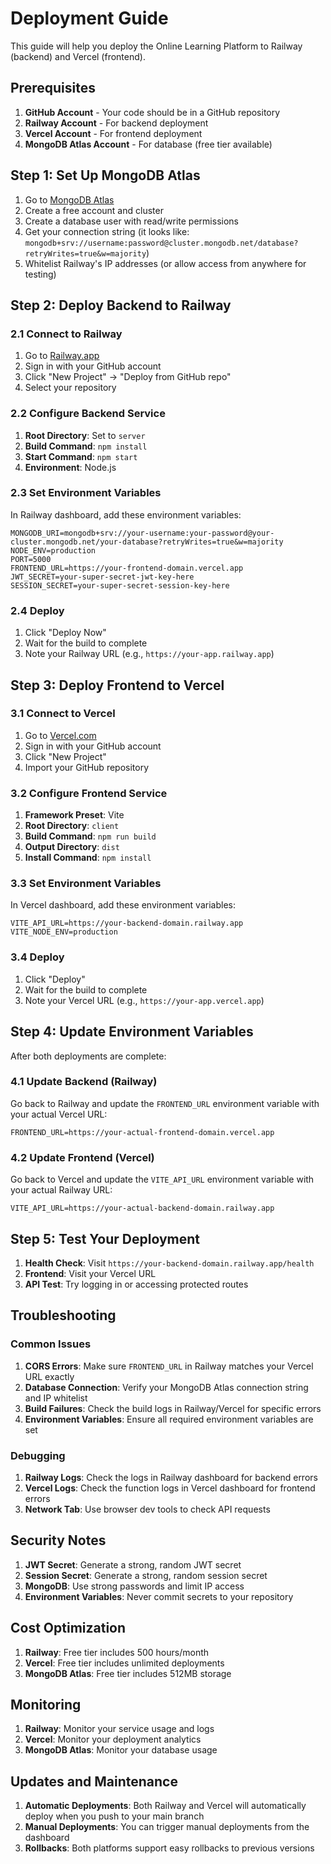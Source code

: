 # Deployment Guide

This guide will help you deploy the Online Learning Platform to Railway (backend) and Vercel (frontend).

## Prerequisites

1. **GitHub Account** - Your code should be in a GitHub repository
2. **Railway Account** - For backend deployment
3. **Vercel Account** - For frontend deployment
4. **MongoDB Atlas Account** - For database (free tier available)

## Step 1: Set Up MongoDB Atlas

1. Go to [MongoDB Atlas](https://www.mongodb.com/atlas/database)
2. Create a free account and cluster
3. Create a database user with read/write permissions
4. Get your connection string (it looks like: `mongodb+srv://username:password@cluster.mongodb.net/database?retryWrites=true&w=majority`)
5. Whitelist Railway's IP addresses (or allow access from anywhere for testing)

## Step 2: Deploy Backend to Railway

### 2.1 Connect to Railway

1. Go to [Railway.app](https://railway.app)
2. Sign in with your GitHub account
3. Click "New Project" → "Deploy from GitHub repo"
4. Select your repository

### 2.2 Configure Backend Service

1. **Root Directory**: Set to `server`
2. **Build Command**: `npm install`
3. **Start Command**: `npm start`
4. **Environment**: Node.js

### 2.3 Set Environment Variables

In Railway dashboard, add these environment variables:

```
MONGODB_URI=mongodb+srv://your-username:your-password@your-cluster.mongodb.net/your-database?retryWrites=true&w=majority
NODE_ENV=production
PORT=5000
FRONTEND_URL=https://your-frontend-domain.vercel.app
JWT_SECRET=your-super-secret-jwt-key-here
SESSION_SECRET=your-super-secret-session-key-here
```

### 2.4 Deploy

1. Click "Deploy Now"
2. Wait for the build to complete
3. Note your Railway URL (e.g., `https://your-app.railway.app`)

## Step 3: Deploy Frontend to Vercel

### 3.1 Connect to Vercel

1. Go to [Vercel.com](https://vercel.com)
2. Sign in with your GitHub account
3. Click "New Project"
4. Import your GitHub repository

### 3.2 Configure Frontend Service

1. **Framework Preset**: Vite
2. **Root Directory**: `client`
3. **Build Command**: `npm run build`
4. **Output Directory**: `dist`
5. **Install Command**: `npm install`

### 3.3 Set Environment Variables

In Vercel dashboard, add these environment variables:

```
VITE_API_URL=https://your-backend-domain.railway.app
VITE_NODE_ENV=production
```

### 3.4 Deploy

1. Click "Deploy"
2. Wait for the build to complete
3. Note your Vercel URL (e.g., `https://your-app.vercel.app`)

## Step 4: Update Environment Variables

After both deployments are complete:

### 4.1 Update Backend (Railway)

Go back to Railway and update the `FRONTEND_URL` environment variable with your actual Vercel URL:

```
FRONTEND_URL=https://your-actual-frontend-domain.vercel.app
```

### 4.2 Update Frontend (Vercel)

Go back to Vercel and update the `VITE_API_URL` environment variable with your actual Railway URL:

```
VITE_API_URL=https://your-actual-backend-domain.railway.app
```

## Step 5: Test Your Deployment

1. **Health Check**: Visit `https://your-backend-domain.railway.app/health`
2. **Frontend**: Visit your Vercel URL
3. **API Test**: Try logging in or accessing protected routes

## Troubleshooting

### Common Issues

1. **CORS Errors**: Make sure `FRONTEND_URL` in Railway matches your Vercel URL exactly
2. **Database Connection**: Verify your MongoDB Atlas connection string and IP whitelist
3. **Build Failures**: Check the build logs in Railway/Vercel for specific errors
4. **Environment Variables**: Ensure all required environment variables are set

### Debugging

1. **Railway Logs**: Check the logs in Railway dashboard for backend errors
2. **Vercel Logs**: Check the function logs in Vercel dashboard for frontend errors
3. **Network Tab**: Use browser dev tools to check API requests

## Security Notes

1. **JWT Secret**: Generate a strong, random JWT secret
2. **Session Secret**: Generate a strong, random session secret
3. **MongoDB**: Use strong passwords and limit IP access
4. **Environment Variables**: Never commit secrets to your repository

## Cost Optimization

1. **Railway**: Free tier includes 500 hours/month
2. **Vercel**: Free tier includes unlimited deployments
3. **MongoDB Atlas**: Free tier includes 512MB storage

## Monitoring

1. **Railway**: Monitor your service usage and logs
2. **Vercel**: Monitor your deployment analytics
3. **MongoDB Atlas**: Monitor your database usage

## Updates and Maintenance

1. **Automatic Deployments**: Both Railway and Vercel will automatically deploy when you push to your main branch
2. **Manual Deployments**: You can trigger manual deployments from the dashboard
3. **Rollbacks**: Both platforms support easy rollbacks to previous versions 